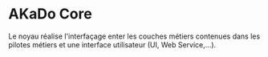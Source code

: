 AKaDo Core
==========

Le noyau réalise l'interfaçage enter les couches métiers contenues dans les pilotes métiers et une interface utilisateur (UI, Web Service,...).
